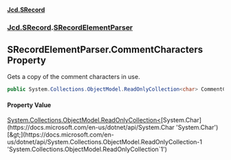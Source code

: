 #### [Jcd.SRecord](index.md 'index')
### [Jcd.SRecord](Jcd.SRecord.md 'Jcd.SRecord').[SRecordElementParser](Jcd.SRecord.SRecordElementParser.md 'Jcd.SRecord.SRecordElementParser')

## SRecordElementParser.CommentCharacters Property

Gets a copy of the comment characters in use.

```csharp
public System.Collections.ObjectModel.ReadOnlyCollection<char> CommentCharacters { get; }
```

#### Property Value
[System.Collections.ObjectModel.ReadOnlyCollection&lt;](https://docs.microsoft.com/en-us/dotnet/api/System.Collections.ObjectModel.ReadOnlyCollection-1 'System.Collections.ObjectModel.ReadOnlyCollection`1')[System.Char](https://docs.microsoft.com/en-us/dotnet/api/System.Char 'System.Char')[&gt;](https://docs.microsoft.com/en-us/dotnet/api/System.Collections.ObjectModel.ReadOnlyCollection-1 'System.Collections.ObjectModel.ReadOnlyCollection`1')